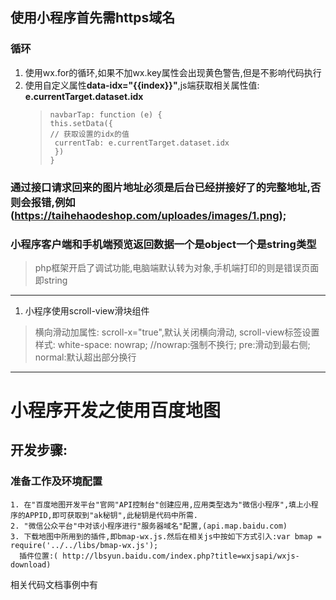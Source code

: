 ﻿
## 使用小程序首先需https域名

### 循环


1. 使用wx.for的循环,如果不加wx.key属性会出现黄色警告,但是不影响代码执行
2. 使用自定义属性**data-idx="{{index}}"**,js端获取相关属性值:  **e.currentTarget.dataset.idx**
    >     navbarTap: function (e) {
     >     this.setData({
      >     // 获取设置的idx的值
      >      currentTab: e.currentTarget.dataset.idx
     >      })
    >     }


### 通过接口请求回来的图片地址必须是后台已经拼接好了的**完整地址**,否则会报错,例如(https://taihehaodeshop.com/uploades/images/1.png);

### 小程序客户端和手机端预览返回数据一个是object一个是string类型
> php框架开启了调试功能,电脑端默认转为对象,手机端打印的则是错误页面即string

******

1. 小程序使用scroll-view滑块组件

> 横向滑动加属性: scroll-x="true",默认关闭横向滑动,
> scroll-view标签设置样式: white-space: nowrap;    //nowrap:强制不换行; pre:滑动到最右侧; normal:默认超出部分换行

*******


# 小程序开发之使用百度地图

## 开发步骤:

### 准备工作及环境配置

    1. 在"百度地图开发平台"官网"API控制台"创建应用,应用类型选为"微信小程序",填上小程序的APPID,即可获取到"ak秘钥",此秘钥是代码中所需.
    2. "微信公众平台"中对该小程序进行"服务器域名"配置,(api.map.baidu.com)
    3. 下载地图中所用到的插件,即bmap-wx.js.然后在相关js中按如下方式引入:var bmap = require('../../libs/bmap-wx.js');
      插件位置:( http://lbsyun.baidu.com/index.php?title=wxjsapi/wxjs-download)
      
相关代码文档事例中有